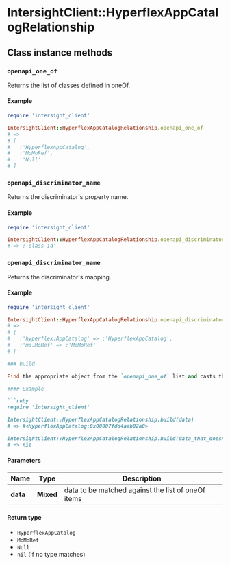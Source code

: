 # IntersightClient::HyperflexAppCatalogRelationship

## Class instance methods

### `openapi_one_of`

Returns the list of classes defined in oneOf.

#### Example

```ruby
require 'intersight_client'

IntersightClient::HyperflexAppCatalogRelationship.openapi_one_of
# =>
# [
#   :'HyperflexAppCatalog',
#   :'MoMoRef',
#   :'Null'
# ]
```

### `openapi_discriminator_name`

Returns the discriminator's property name.

#### Example

```ruby
require 'intersight_client'

IntersightClient::HyperflexAppCatalogRelationship.openapi_discriminator_name
# => :'class_id'
```

### `openapi_discriminator_name`

Returns the discriminator's mapping.

#### Example

```ruby
require 'intersight_client'

IntersightClient::HyperflexAppCatalogRelationship.openapi_discriminator_mapping
# =>
# {
#   :'hyperflex.AppCatalog' => :'HyperflexAppCatalog',
#   :'mo.MoRef' => :'MoMoRef'
# }

### build

Find the appropriate object from the `openapi_one_of` list and casts the data into it.

#### Example

```ruby
require 'intersight_client'

IntersightClient::HyperflexAppCatalogRelationship.build(data)
# => #<HyperflexAppCatalog:0x00007fdd4aab02a0>

IntersightClient::HyperflexAppCatalogRelationship.build(data_that_doesnt_match)
# => nil
```

#### Parameters

| Name | Type | Description |
| ---- | ---- | ----------- |
| **data** | **Mixed** | data to be matched against the list of oneOf items |

#### Return type

- `HyperflexAppCatalog`
- `MoMoRef`
- `Null`
- `nil` (if no type matches)

